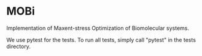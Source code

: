 # MOBi
Implementation of Maxent-stress Optimization of Biomolecular systems.

We use pytest for the tests.
To run all tests, simply call "pytest" in the tests directory.

